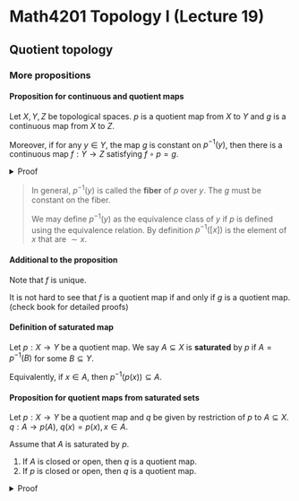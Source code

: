 # Math4201 Topology I (Lecture 19)

## Quotient topology

### More propositions

#### Proposition for continuous and quotient maps

Let $X,Y,Z$ be topological spaces. $p$ is a quotient map from $X$ to $Y$ and $g$ is a continuous map from $X$ to $Z$. 

Moreover, if for any $y\in Y$, the map $g$ is constant on $p^{-1}(y)$, then there is a continuous map $f: Y\to Z$ satisfying $f\circ p=g$.

<details>
<summary>Proof</summary>

For any $y\in Y$, take $x\in X$ such that $p(x)=y$ (since $p$ is surjective).

Define $f(y)\coloneqq g(x)$.

Note that this is well-defined and it doesn't depend on the specific choice of $x$ that $p(x)=y$ because $g$ is constant on $p^{-1}(y)$.

Then we check that $f$ is continuous.

Let $U\subseteq Z$ be open. Then we want to show that $f^{-1}(U)\subseteq Y$ is open.

Since $p$ is a quotient map, this is equivalent to showing that $p^{-1}(f^{-1}(U))\subseteq X$ is open. Note that $p^{-1}(f^{-1}(U))=g^{-1}(U)$.

Since $g$ is continuous, $g^{-1}(U)$ is open in $X$.

Since $g^{-1}(U)$ is open in $X$, $p^{-1}(g^{-1}(U))$ is open in $Y$.

</details>

> In general, $p^{-1}(y)$ is called the **fiber** of $p$ over $y$. The $g$ must be constant on the fiber.
>
> We may define $p^{-1}(y)$ as the equivalence class of $y$ if $p$ is defined using the equivalence relation. By definition $p^{-1}([x])$ is the element of $x$ that are $\sim x$.

#### Additional to the proposition

Note that $f$ is unique.

It is not hard to see that $f$ is a quotient map if and only if $g$ is a quotient map. (check book for detailed proofs)

#### Definition of saturated map

Let $p:X\to Y$ be a quotient map. We say $A\subseteq X$ is **saturated** by $p$ if $A=p^{-1}(B)$ for some $B\subseteq Y$.

Equivalently, if $x\in A$, then $p^{-1}(p(x))\subseteq A$.

#### Proposition for quotient maps from saturated sets

Let $p:X\to Y$ be a quotient map and $q$ be given by restriction of $p$ to $A\subseteq X$. $q:A\to p(A)$, $q(x)=p(x),x\in A$.

Assume that $A$ is saturated by $p$.

1. If $A$ is closed or open, then $q$ is a quotient map.
2. If $p$ is closed or open, then $q$ is a quotient map.

<details>
<summary>Proof</summary>

We prove 1 and assume that $A$ is open, (the closed case is similar).

clearly, $q:A\to p(A)$ is surjective.

In general, restricting the domain and the range of a continuous map is continuous.

Since $A$ is saturated by $p$, then $p^{-1}(p(A))=A$ is open, so $p(A)$ is open because $p$ is a quotient map. Let $V\subseteq p(A)$ and $q^{-1}(V)\subseteq A$ is open. Then $q^{-1}(V)=p^{-1}(V)$.

(i) $q^{-1}(V)\subseteq p^{-1}(V)$: $x\in q^{-1}(V)\implies q(x)\in V$. Then $p(x)=q(x)\in V$

(ii) $p^{-1}(V)\subseteq q^{-1}(V)$: $x\in p^{-1}(V)\implies p(x)\in V\subseteq p(A)$. This implies that $x\in p^{-1}(p(A))=A$ since $A$ is saturated by $p$. Therefore $x\in q^{-1}(V)$.

Since $A$ is open in $X$, any open subspace of $A$ is open in $X$. In particular, $q^{-1}(V)=p^{-1}(V)$ is open in $X$.

Since $p$ is a quotient map, and $p^{-1}(V)$ is open in $X$, $V$ is open in $Y$. So $V\subseteq p(A)$ is open in $Y$.

This shows $q$ is a quotient map.

---

We prove 2 next time...

</details>